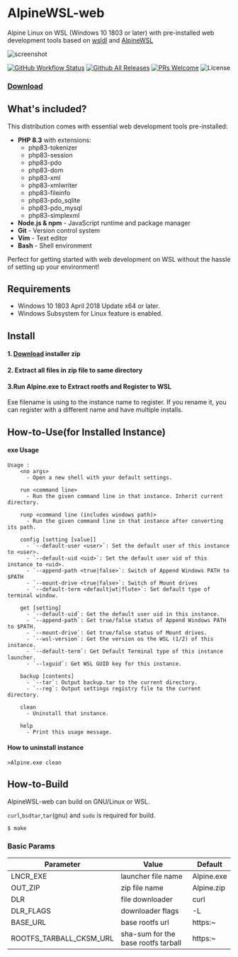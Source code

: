# AlpineWSL-web
Alpine Linux on WSL (Windows 10 1803 or later) with pre-installed web development tools
based on [wsldl](https://github.com/yuk7/wsldl) and [AlpineWSL](https://github.com/yuk7/AlpineWSL)

![screenshot](https://raw.githubusercontent.com/wiki/yuk7/wsldl/img/Alpine_Arch_Cent.png)

[![GitHub Workflow Status](https://img.shields.io/github/actions/workflow/status/c4software/AlpineWSL-web/build-zip.yaml?style=flat-square)](https://github.com/c4software/AlpineWSL-web/actions/workflows/build-zip.yaml)
[![Github All Releases](https://img.shields.io/github/downloads/c4software/AlpineWSL-web/total.svg?style=flat-square)](https://github.com/c4software/AlpineWSL-web/releases/latest)
[![PRs Welcome](https://img.shields.io/badge/PRs-welcome-brightgreen.svg?style=flat-square)](http://makeapullrequest.com)
![License](https://img.shields.io/github/license/c4software/AlpineWSL-web.svg?style=flat-square)

### [Download](https://github.com/c4software/AlpineWSL-web/releases/latest)

## What's included?
This distribution comes with essential web development tools pre-installed:
- **PHP 8.3** with extensions:
  - php83-tokenizer
  - php83-session
  - php83-pdo
  - php83-dom
  - php83-xml
  - php83-xmlwriter
  - php83-fileinfo
  - php83-pdo_sqlite
  - php83-pdo_mysql
  - php83-simplexml
- **Node.js & npm** - JavaScript runtime and package manager
- **Git** - Version control system
- **Vim** - Text editor
- **Bash** - Shell environment

Perfect for getting started with web development on WSL without the hassle of setting up your environment!

## Requirements
* Windows 10 1803 April 2018 Update x64 or later.
* Windows Subsystem for Linux feature is enabled.

## Install
#### 1. [Download](https://github.com/c4software/AlpineWSL-web/releases/latest) installer zip

#### 2. Extract all files in zip file to same directory

#### 3.Run Alpine.exe to Extract rootfs and Register to WSL
Exe filename is using to the instance name to register.
If you rename it, you can register with a different name and have multiple installs.


## How-to-Use(for Installed Instance)
#### exe Usage
```dos
Usage :
    <no args>
      - Open a new shell with your default settings.

    run <command line>
      - Run the given command line in that instance. Inherit current directory.

    runp <command line (includes windows path)>
      - Run the given command line in that instance after converting its path.

    config [setting [value]]
      - `--default-user <user>`: Set the default user of this instance to <user>.
      - `--default-uid <uid>`: Set the default user uid of this instance to <uid>.
      - `--append-path <true|false>`: Switch of Append Windows PATH to $PATH
      - `--mount-drive <true|false>`: Switch of Mount drives
      - `--default-term <default|wt|flute>`: Set default type of terminal window.

    get [setting]
      - `--default-uid`: Get the default user uid in this instance.
      - `--append-path`: Get true/false status of Append Windows PATH to $PATH.
      - `--mount-drive`: Get true/false status of Mount drives.
      - `--wsl-version`: Get the version os the WSL (1/2) of this instance.
      - `--default-term`: Get Default Terminal type of this instance launcher.
      - `--lxguid`: Get WSL GUID key for this instance.

    backup [contents]
      - `--tar`: Output backup.tar to the current directory.
      - `--reg`: Output settings registry file to the current directory.

    clean
      - Uninstall that instance.

    help
      - Print this usage message.
```


#### How to uninstall instance
```dos
>Alpine.exe clean

```

## How-to-Build
AlpineWSL-web can build on GNU/Linux or WSL.

`curl`,`bsdtar`,`tar`(gnu) and `sudo` is required for build.
```shell
$ make
```

### Basic Params
|  Parameter |  Value  |  Default  |
| ---- | ---- | ---- |
|  LNCR_EXE  |  launcher file name  | Alpine.exe |
|  OUT_ZIP  |  zip file name  | Alpine.zip |
|  DLR  |  file downloader  | curl |
|  DLR_FLAGS  |  downloader flags  | -L |
|  BASE_URL  |  base rootfs url  | https:~ |
|  ROOTFS_TARBALL_CKSM_URL  |  sha-sum for the base rootfs tarball  |  https:~ |
